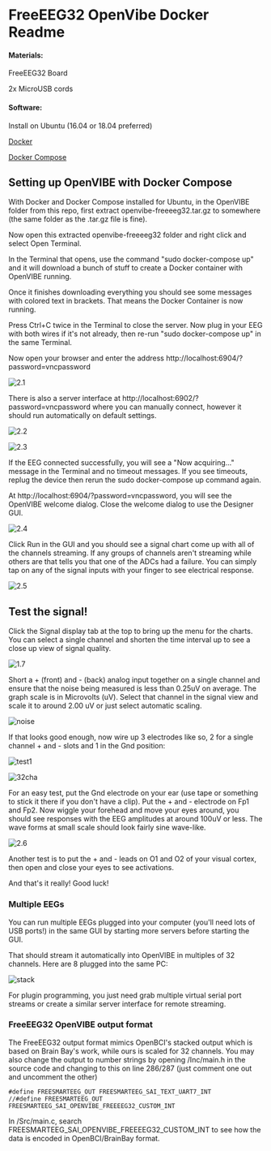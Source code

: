 # FreeEEG32 OpenVibe Docker Readme

#### Materials:

FreeEEG32 Board

2x MicroUSB cords

#### Software:

Install on Ubuntu (16.04 or 18.04 preferred)

[Docker](https://docs.docker.com/get-docker/)

[Docker Compose](https://docs.docker.com/compose/install/)


## Setting up OpenVIBE with Docker Compose

With Docker and Docker Compose installed for Ubuntu, in the OpenVIBE folder from this repo, first extract openvibe-freeeeg32.tar.gz to somewhere (the same folder as the .tar.gz file is fine).

Now open this extracted openvibe-freeeeg32 folder and right click and select Open Terminal.

In the Terminal that opens, use the command "sudo docker-compose up" and it will download a bunch of stuff to create a Docker container with OpenVIBE running.

Once it finishes downloading everything you should see some messages with colored text in brackets. That means the Docker Container is now running. 

Press Ctrl+C twice in the Terminal to close the server. Now plug in your EEG with both wires if it's not already, then re-run "sudo docker-compose up" in the same Terminal.

Now open your browser and enter the address
http://localhost:6904/?password=vncpassword

![2.1](images/2.1.png)

There is also a server interface at http://localhost:6902/?password=vncpassword where you can manually connect, however it should run automatically on default settings.

![2.2](images/2.2.png)

![2.3](images/2.3.png)

If the EEG connected successfully, you will see a "Now acquiring..." message in the Terminal and no timeout messages. If you see timeouts, replug the device then rerun the sudo docker-compose up command again.

At http://localhost:6904/?password=vncpassword, you will see the OpenVIBE welcome dialog. Close the welcome dialog to use the Designer GUI.

![2.4](images/2.4.png)

Click Run in the GUI and you should see a signal chart come up with all of the channels streaming. If any groups of channels aren't streaming while others are that tells you that one of the ADCs had a failure. You can simply tap on any of the signal inputs with your finger to see electrical response.

![2.5](images/2.5.png)

## Test the signal!

Click the Signal display tab at the top to bring up the menu for the charts. You can select a single channel and shorten the time interval up to see a close up view of signal quality.

![1.7](images/1.7.jpg)

Short a + (front) and - (back) analog input together on a single channel and ensure that the noise being measured is less than 0.25uV on average. 
The graph scale is in Microvolts (uV). Select that channel in the signal view and scale it to around 2.00 uV or just select automatic scaling.

![noise](images/shorted_noise.jpg)

If that looks good enough, now wire up 3 electrodes like so, 2 for a single channel + and - slots and 1 in the Gnd position:

![test1](images/test1.jpg)

![32cha](images/32cha.png)

For an easy test, put the Gnd electrode on your ear (use tape or something to stick it there if you don't have a clip).
Put the + and - electrode on Fp1 and Fp2. Now wiggle your forehead and move your eyes around, you should see responses with the EEG amplitudes at around 100uV or less. 
The wave forms at small scale should look fairly sine wave-like.

![2.6](images/2.6.png)

Another test is to put the + and - leads on O1 and O2 of your visual cortex, then open and close your eyes to see activations.

And that's it really! Good luck!


### Multiple EEGs

You can run multiple EEGs plugged into your computer (you'll need lots of USB ports!) in the same GUI by starting more servers before starting the GUI. 

That should stream it automatically into OpenVIBE in multiples of 32 channels. Here are 8 plugged into the same PC:

![stack](images/stack_output.png)

For plugin programming, you just need grab multiple virtual serial port streams or create a similar server interface for remote streaming.

### FreeEEG32 OpenVIBE output format

The FreeEEG32 output format mimics OpenBCI's stacked output which is based on Brain Bay's work, while ours is scaled for 32 channels.
You may also change the output to number strings by opening /Inc/main.h in the source code and changing to this on line 286/287 (just comment one out and uncomment the other)
```
#define FREESMARTEEG_OUT FREESMARTEEG_SAI_TEXT_UART7_INT
//#define FREESMARTEEG_OUT FREESMARTEEG_SAI_OPENVIBE_FREEEEG32_CUSTOM_INT
```

In /Src/main.c, search FREESMARTEEG_SAI_OPENVIBE_FREEEEG32_CUSTOM_INT to see how the data is encoded in OpenBCI/BrainBay format.



